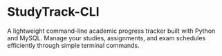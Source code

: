 # StudyTrack-CLI
A lightweight command-line academic progress tracker built with Python and MySQL. Manage your studies, assignments, and exam schedules efficiently through simple terminal commands.
